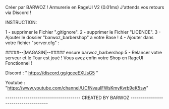 Créer par BARWOZ ! Armurerie en RageUI V2 (0.01ms) J'attends vos retours via Discord !

INSTRUCTION:

1 - supprimer le Fichier ".gitignore". 2 - supprimer le Fichier "LICENCE". 3 - Ajouter le dossier "barwoz_barbershop" a votre Base ! 4 - Ajouter dans votre fichier "server.cfg" :

#####--|MAGASIN|--#####
ensure barwoz_barbershop
5 - Relancer votre serveur et le Tour est joué ! Vous avez enfin votre Shop en RageUI Fonctionnel !

Discord : " https://discord.gg/gceeEXUsG5 "

Youtube : "https://www.youtube.com/channel/UCfNvauIFWsKmyKvrb9eK5sw"

------------------------------------- CREATED BY BARWOZ -------------------------------------
